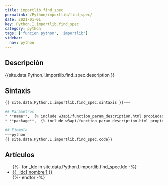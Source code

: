 ```yaml
---
title: importlib.find_spec
permalink: /Python/importlib/find_spec/
date: 2021-01-01
key: Python.I.importlib.find_spec
category: python
tags: ['funcion python', 'importlib']
sidebar: 
  nav: python
---
```


## Descripción
{{site.data.Python.I.importlib.find_spec.description }}

## Sintaxis
~~~python
{{ site.data.Python.I.importlib.find_spec.sintaxis }}~~~

## Parámetros
* **name**,  {% include w3api/function_param_description.html propiedad=site.data.Python.I.importlib.find_spec valor="name" %}
* **package**,  {% include w3api/function_param_description.html propiedad=site.data.Python.I.importlib.find_spec valor="package" %}

## Ejemplo
~~~python
{{ site.data.Python.I.importlib.find_spec.code}}
~~~

## Artículos
<ul>
{%- for _ldc in site.data.Python.I.importlib.find_spec.ldc -%}
   <li>
       <a href="{{_ldc['url'] }}">{{ _ldc['nombre'] }}</a>
   </li>
{%- endfor -%}
</ul>

